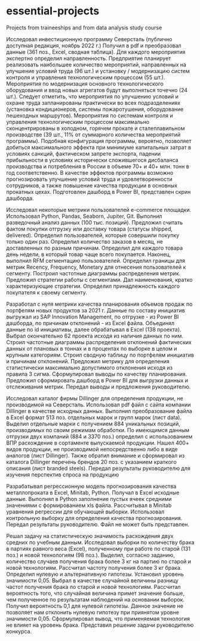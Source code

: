 # essential-projects
Projects from traineeships and from data analysis study course

Исследовал инвестиционную программу Северсталь (публично доступная редакция, ноябрь 2022 г.) 
Получил в pdf и преобразовал данные (361 поз., Excel, сводная таблица). Для каждого мероприятия экспертно определил направленность. 
Предприятие планирует реализовать наибольшее количество мероприятий, направленных на улучшение условий труда (96 шт.) и установку / модернизацию систем контроля и управления технологическим процессом (55 шт.). Мероприятия по модернизация основного технологического оборудования и ввод новых агрегатов будут выполняться точечно (24 шт.). Следует отметить, что мероприятия по улучшению условий и охране труда запланированы практически во всех подразделениях (установка кондиционеров, системы пожаротушения, оборудование пешеходных маршрутов). Мероприятия по системам контроля и управления технологическим процессом максимально сконцентрированы в холодном, горячем прокате и сталеплавильном производстве (39 шт., 11% от суммарного количества мероприятий программы).
Подобная конфигурация программы, вероятно, позволяет добиться максимального эффекта при минимуме капитальных затрат в условиях санкций, фактическом запрете экспорта, падении прибыльности в условиях исторически сложившегося дисбаланса производства и потребления в России в объеме 70+ и 40+ млн. тонн в год соответственно. 
В качестве эффектов программы возможно прогнозировать улучшение условий труда и удовлетворенности сотрудников, а также повышение качества продукции в основных прокатных цехах. Подготовлен дашборд в Power BI, представлен скрин дашборда.

Исследовал некоторые метрики пользователей e-commerce площадки. 
Использовал Python, Pandas, Seaborn, Jupiter, Git. Выполнил разведочный анализ данных (100 тыс. позиций). Предложил считать фактом покупки отгрузку или доставку товара (статусы shipped, delivered). Определил пользователей, которые совершили покупку только один раз. Определил количество заказов в месяц, не доставленных по разным причинам. Определил для каждого товара день недели, в который товар чаще всего покупается. Наконец, выполнил RFM сегментацию пользователей. Определил границы для метрик Recency, Frequency, Monetary для отнесения пользователей к сегменту. Построил частотные диаграммы распределения метрик. Предложил стратегии работы с сегментами. Дал наименования, кратко характеризующие стратегии. Определил принадлежность каждого покупателя к своему сегменту.

Разработал с нуля метрики качества планирования объемов продаж по портфелям новых продуктов за 2021 г.
Данные по составу инициатив выгружал из SAP Innovation Management, по отгрузке - из Power BI дашборда, по причинам отклонений - из Excel файла. Объединял данные по id инициативы, далее обрабатывал в Excel (138 проекта). Выбрал окончательно 62 проекта исходя из наличия данных по ним. Строил частотные диаграммы распределения отклонений фактических данных от плановых в тоннах и в процентах по выборке в целом и крупным категориям. Строил сводную таблицу по портфелям инициатив и причинам отклонений. Предложил метрику для определения статистически максимально допустимого отклонения исходя из правила 3 сигма. Сформулировал выводы по качеству планирования. Предложил сформировать дашборд в Power BI для выгрузки данных и отслеживания метрик. Передал выводы и предложения руководителю.

Исследовал каталог фирмы Dillinger для определения продукции, не производимой на Северсталь. 
Использовал pdf файл с сайта компании Dillinger в качестве исходных данных. Выполнил преобразование файла в Excel формат 513 поз. отдельных марок и групп марок (лист data). Выделил отдельные марки с получением 884 уникальных позиций, производимых по своим режимам обработки. По имеющимся данным отгрузки двух компаний (884 и 3370 поз.) определил с использованием ВПР расхождение в сортаменте выпускаемой продукции. Нашел 400+ видов продукции, не производимой непосредственно либо в виде аналогов (лист Dillinger). Также обратил внимание и сформировал из каталога Dillinger перечень брендов 20 поз. с указанием краткого описания (лист branded steels). Передал результаты руководителю для изучения перспектив спроса на продукцию 

Разрабатывал регрессионную модель прогнозирования качества металлопроката в Excel, Minitab, Python.
Получал в Excel исходные данные. Выполнял в Python заполнение пустых ячеек средними значениями с формированием xls файла. Рассчитывал в Minitab уравнения регрессии для обучающей выборки. Использовал контрольную выборку для определения качества прогнозирования. Передал результаты руководителю.
Файл не может быть представлен.

Решал задачу на статистическую значимость расхождения двух средних по учебным данным. 
Исследовал выборки по количеству брака в партиях равного веса (Excel), полученному при работе по старой (131 поз.) и новой технологиям (98 поз.). Выделил, согласно заданию, количество случаев получения брака более 3 кг на партию по старой и новой технологиям. Рассчитал частоту получения более 3 кг брака. Определил нулевую и альтернативную гипотезы. Установил уровень значимости 0,05. Выбрал в качестве случайной величины разницу частот получения брака по старой и новой технологиям. Рассчитал вероятность того, что случайная величина примет значение больше, чем полученное по результатам наблюдений на основании выборок. Получил вероятность 0,1 для нулевой гипотезы. Данное значение не позволяет нам отклонить нулевую гипотезу при приянятом уровне значимости 0,05. Сформулировал вывод, что применяемая технология не влияет на уровень брака. Представил решение задачи руководителю конкурса.
